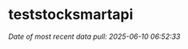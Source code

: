 
<!-- README.md is generated from README.Rmd. Please edit that file -->

# teststocksmartapi

*Date of most recent data pull: 2025-06-10 06:52:33*
